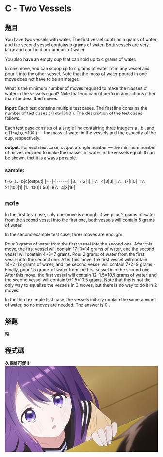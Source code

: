 # C - Two Vessels
## 題目
You have two vessels with water. The first vessel contains a
 grams of water, and the second vessel contains b
 grams of water. Both vessels are very large and can hold any amount of water.

You also have an empty cup that can hold up to c
 grams of water.

In one move, you can scoop up to c
 grams of water from any vessel and pour it into the other vessel. Note that the mass of water poured in one move does not have to be an integer.

What is the minimum number of moves required to make the masses of water in the vessels equal? Note that you cannot perform any actions other than the described moves.  

**input:**
Each test contains multiple test cases. The first line contains the number of test cases t
 (1≤t≤1000
). The description of the test cases follows.

Each test case consists of a single line containing three integers a
, b
, and c
 (1≤a,b,c≤100
) — the mass of water in the vessels and the capacity of the cup, respectively.  

**output:**
For each test case, output a single number — the minimum number of moves required to make the masses of water in the vessels equal. It can be shown, that it is always possible.  

### sample:
t=6
|a、b|c|output|
|---|-|------|
|3、7|2|1|
|17、4|3|3|
|17、17|1|0|
|17、21|100|1|
|1、100|1|50|
|97、4|3|16|

## note
In the first test case, only one move is enough: if we pour 2
 grams of water from the second vessel into the first one, both vessels will contain 5
 grams of water.

In the second example test case, three moves are enough:

Pour 3
 grams of water from the first vessel into the second one. After this move, the first vessel will contain 17−3=14
 grams of water, and the second vessel will contain 4+3=7
 grams.
Pour 2
 grams of water from the first vessel into the second one. After this move, the first vessel will contain 14−2=12
 grams of water, and the second vessel will contain 7+2=9
 grams.
Finally, pour 1.5
 grams of water from the first vessel into the second one. After this move, the first vessel will contain 12−1.5=10.5
 grams of water, and the second vessel will contain 9+1.5=10.5
 grams.
Note that this is not the only way to equalize the vessels in 3
 moves, but there is no way to do it in 2
 moves.

In the third example test case, the vessels initially contain the same amount of water, so no moves are needed. The answer is 0
.  
## 解題
略
## 程式碼  
**久保好可愛!!:**  
![](https://github.com/archie0732/CPEB1012/blob/main/picture1/kuboz001.jpg)   


